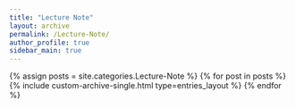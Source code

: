 ```yaml
---
title: "Lecture Note"
layout: archive
permalink: /Lecture-Note/
author_profile: true
sidebar_main: true
---
```


{% assign posts = site.categories.Lecture-Note %}
{% for post in posts %}
  {% include custom-archive-single.html type=entries_layout %}
{% endfor %}